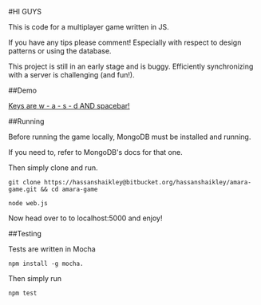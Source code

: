 #HI GUYS

This is code for a multiplayer game written in JS. 

If you have any tips please comment! Especially with respect to design patterns or using the database.

This project is still in an early stage and is buggy. Efficiently synchronizing with a server is challenging (and fun!).

##Demo

[Keys are w - a - s - d AND spacebar! ](http://amara-staging.herokuapp.com )

##Running

Before running the game locally, MongoDB must be installed and running.

If you need to, refer to MongoDB's docs for that one.  

Then simply clone and run.

    git clone https://hassanshaikley@bitbucket.org/hassanshaikley/amara-game.git && cd amara-game

    node web.js

Now head over to to localhost:5000 and enjoy!

##Testing

Tests are written in Mocha

    npm install -g mocha.

Then simply run

    npm test

